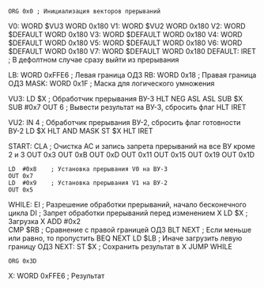 	ORG	0x0	; Инициализация векторов прерываний
V0:	WORD	$VU3
	WORD	0x180
V1:	WORD	$VU2
	WORD	0x180
V2:	WORD	$DEFAULT
	WORD	0x180
V3:	WORD	$DEFAULT
	WORD	0x180
V4:	WORD	$DEFAULT
	WORD	0x180
V5:	WORD	$DEFAULT
	WORD	0x180
V6:	WORD	$DEFAULT
	WORD	0x180
V7:	WORD	$DEFAULT
	WORD	0x180
DEFAULT:	IRET		; В дефолтном случае сразу выйти из прерывания

LB:	WORD	0xFFE6	; Левая граница ОДЗ
RB:	WORD	0x18	; Правая граница ОДЗ
MASK:	WORD	0x1F	; Маска для логического умножения

VU3:	LD	$X	; Обработчик прерывания ВУ-3
	HLT
	NEG
	ASL
	ASL
	SUB	$X
	SUB	#0x7
	OUT	6	; Вывести результат на ВУ-3, сбросить флаг
	HLT
	IRET

VU2:	IN	4	; Обработчик прерывания ВУ-2, сбросить флаг готовности ВУ-2
	LD	$X
	HLT
	AND	MASK
	ST	$X
	HLT
	IRET

START:	CLA		; Очистка AC и запись запрета прерываний на все ВУ кроме 2 и 3
	OUT	0x3
	OUT	0xB
	OUT	0xD
	OUT	0x11
	OUT	0x15
	OUT	0x19
	OUT	0x1D

	LD	#0x8	; Установка прерывания V0 на ВУ-3
	OUT	0x7
	LD	#0x9	; Установка прерывания V1 на ВУ-2
	OUT	0x5

WHILE:	EI		; Разрешение обработки прерываний, начало бесконечного цикла
	DI		; Запрет обработки прерываний перед изменением X
	LD	$X	; Загрузка X
	ADD	#0x2	
	CMP	$RB	; Сравнение с правой границей ОДЗ
	BLT	NEXT	; Если меньше или равно, то пропустить
	BEQ	NEXT
	LD	$LB	; Иначе загрузить левую границу ОДЗ
NEXT:	ST	$X	; Сохранить результат в X
	JUMP	WHILE	

	ORG	0x3D
X:	WORD	0xFFE6	; Результат